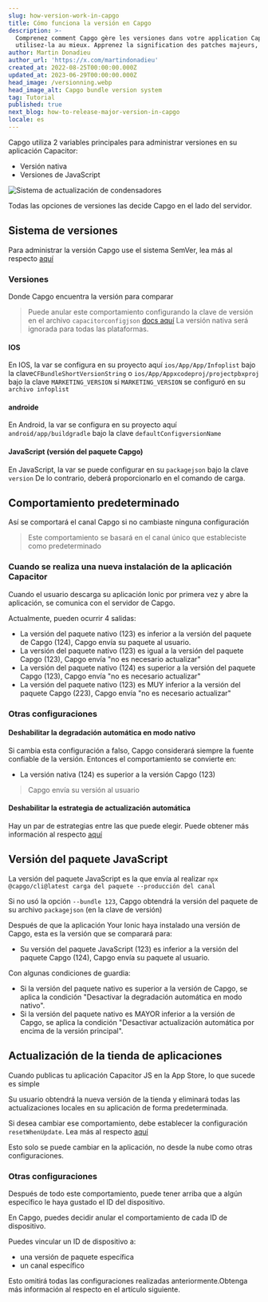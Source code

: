 ```yaml
---
slug: how-version-work-in-capgo
title: Cómo funciona la versión en Capgo
description: >-
  Comprenez comment Capgo gère les versiones dans votre application Capacitor y
  utilisez-la au mieux. Apprenez la signification des patches majeurs, mineurs.
author: Martin Donadieu
author_url: 'https://x.com/martindonadieu'
created_at: 2022-08-25T00:00:00.000Z
updated_at: 2023-06-29T00:00:00.000Z
head_image: /versionning.webp
head_image_alt: Capgo bundle version system
tag: Tutorial
published: true
next_blog: how-to-release-major-version-in-capgo
locale: es
---
```


Capgo utiliza 2 variables principales para administrar versiones en su aplicación Capacitor:
  - Versión nativa
  - Versiones de JavaScript


<div class="mx-auto" style="ancho:100%;">
  <img src="/graph_capgowebp" alt="Sistema de actualización de condensadores">
</div>

Todas las opciones de versiones las decide Capgo en el lado del servidor.

## Sistema de versiones

Para administrar la versión Capgo use el sistema SemVer, lea más al respecto [aquí](https://semverorg/)
### Versiones

Donde Capgo encuentra la versión para comparar

  > Puede anular este comportamiento configurando la clave de versión en el archivo `capacitorconfigjson` [docs aquí](/docs/plugin/settings/#version)
  > La versión nativa será ignorada para todas las plataformas.

#### IOS

 En IOS, la var se configura en su proyecto aquí `ios/App/App/Infoplist` bajo la clave`CFBundleShortVersionString` o `ios/App/Appxcodeproj/projectpbxproj` bajo la clave `MARKETING_VERSION` si `MARKETING_VERSION` se configuró en su ` archivo infoplist`

#### androide

  En Android, la var se configura en su proyecto aquí `android/app/buildgradle` bajo la clave `defaultConfigversionName`

#### JavaScript (versión del paquete Capgo)

  En JavaScript, la var se puede configurar en su `packagejson` bajo la clave `version`
  De lo contrario, deberá proporcionarlo en el comando de carga.

## Comportamiento predeterminado

Así se comportará el canal Capgo si no cambiaste ninguna configuración

> Este comportamiento se basará en el canal único que estableciste como predeterminado

### Cuando se realiza una nueva instalación de la aplicación Capacitor
Cuando el usuario descarga su aplicación Ionic por primera vez y abre la aplicación, se comunica con el servidor de Capgo.

Actualmente, pueden ocurrir 4 salidas:
  - La versión del paquete nativo (123) es inferior a la versión del paquete de Capgo (124), Capgo envía su paquete al usuario.
  - La versión del paquete nativo (123) es igual a la versión del paquete Capgo (123), Capgo envía "no es necesario actualizar"
  - La versión del paquete nativo (124) es superior a la versión del paquete Capgo (123), Capgo envía "no es necesario actualizar"
  - La versión del paquete nativo (123) es MUY inferior a la versión del paquete Capgo (223), Capgo envía "no es necesario actualizar"

### Otras configuraciones

#### Deshabilitar la degradación automática en modo nativo

Si cambia esta configuración a falso, Capgo considerará siempre la fuente confiable de la versión.
Entonces el comportamiento se convierte en:
- La versión nativa (124) es superior a la versión Capgo (123)

> Capgo envía su versión al usuario

#### Deshabilitar la estrategia de actualización automática

Hay un par de estrategias entre las que puede elegir. Puede obtener más información al respecto [aquí](/docs/tooling/cli/#disable-updates-strategy)

## Versión del paquete JavaScript

La versión del paquete JavaScript es la que envía al realizar `npx @capgo/cli@latest carga del paquete --producción del canal`

Si no usó la opción `--bundle 123`, Capgo obtendrá la versión del paquete de su archivo `packagejson` (en la clave de versión)

Después de que la aplicación Your Ionic haya instalado una versión de Capgo, esta es la versión que se comparará para:
  - Su versión del paquete JavaScript (123) es inferior a la versión del paquete Capgo (124), Capgo envía su paquete al usuario.

Con algunas condiciones de guardia:
  - Si la versión del paquete nativo es superior a la versión de Capgo, se aplica la condición "Desactivar la degradación automática en modo nativo".
  - Si la versión del paquete nativo es MAYOR inferior a la versión de Capgo, se aplica la condición "Desactivar actualización automática por encima de la versión principal".

## Actualización de la tienda de aplicaciones

Cuando publicas tu aplicación Capacitor JS en la App Store, lo que sucede es simple

Su usuario obtendrá la nueva versión de la tienda y eliminará todas las actualizaciones locales en su aplicación de forma predeterminada.

Si desea cambiar ese comportamiento, debe establecer la configuración `resetWhenUpdate`. Lea más al respecto [aquí](/docs/plugin/api#settings)

Esto solo se puede cambiar en la aplicación, no desde la nube como otras configuraciones.

### Otras configuraciones

Después de todo este comportamiento, puede tener arriba que a algún específico le haya gustado el ID del dispositivo.

En Capgo, puedes decidir anular el comportamiento de cada ID de dispositivo.

Puedes vincular un ID de dispositivo a:
  - una versión de paquete específica
  - un canal específico

Esto omitirá todas las configuraciones realizadas anteriormente.Obtenga más información al respecto en el artículo siguiente.